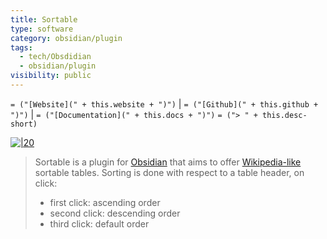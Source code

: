 ```yaml
---
title: Sortable
type: software
category: obsidian/plugin
tags:
  - tech/Obsdidian
  - obsidian/plugin
visibility: public
---
```

`= ("[Website](" + this.website + ")")` |  `= ("[Github](" + this.github + ")")` | `= ("[Documentation](" + this.docs + ")")`
`= ("> " + this.desc-short)`

[![|20](github.png)](https://github.com/alexandru-dinu/obsidian-sortable)
> Sortable is a plugin for [Obsidian](https://obsidian.md) that aims to offer [Wikipedia-like](https://en.wikipedia.org/wiki/Help:Sorting#Example) sortable tables. Sorting is done with respect to a table header, on click:
>
> - first click: ascending order
> - second click: descending order
> - third click: default order

